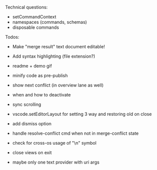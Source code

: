 Technical questions:

- setCommandContext
- namespaces (commands, schemas)
- disposable commands

Todos:

- Make "merge result" text document editable!
- Add syntax highlighting (file extension?)

- readme + demo gif
- minify code as pre-publish
- show next conflict (in overview lane as well)
- when and how to deactivate
- sync scrolling
- vscode.setEditorLayout for setting 3 way and restoring old on close
- add dismiss option
- handle resolve-conflict cmd when not in merge-conflict state
- check for cross-os usage of "\n" symbol

- close views on exit
- maybe only one text provider with uri args
